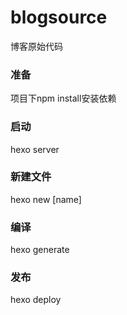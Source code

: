# blogsource
博客原始代码
### 准备
项目下npm install安装依赖
### 启动
hexo server
### 新建文件
hexo new [name]
### 编译
hexo generate
### 发布
hexo deploy
